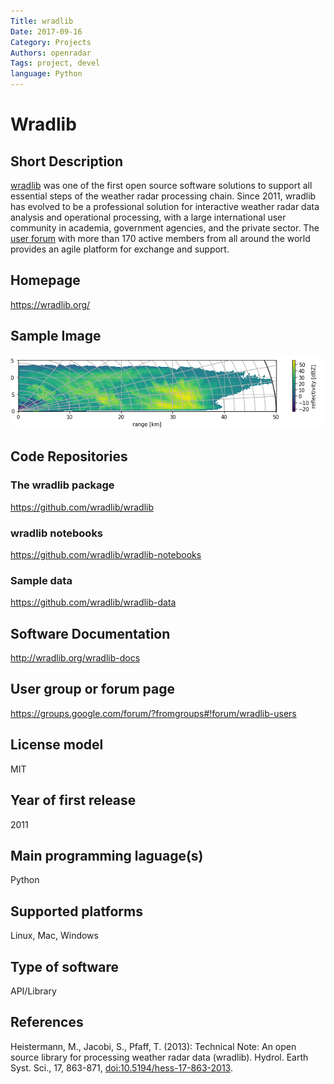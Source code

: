 ```yaml
---
Title: wradlib
Date: 2017-09-16
Category: Projects
Authors: openradar
Tags: project, devel
language: Python
---
```


# Wradlib

## Short Description

[wradlib](https://wradlib.org/) was one of the first open source software solutions to support all essential steps of the weather radar processing chain. Since 2011, wradlib has evolved to be a professional solution for interactive weather radar data analysis and operational processing, with a large international user community in academia, government agencies, and the private sector. The [user forum](https://groups.google.com/forum/?fromgroups#!forum/wradlib-users) with more than 170 active members from all around the world provides an agile platform for exchange and support.

## Homepage

<https://wradlib.org/>

## Sample Image

![wradlib sample image](../images/wradlib_sample.png)

## Code Repositories

### The wradlib package
<https://github.com/wradlib/wradlib>

### wradlib notebooks
<https://github.com/wradlib/wradlib-notebooks>

### Sample data
<https://github.com/wradlib/wradlib-data>

## Software Documentation

<http://wradlib.org/wradlib-docs>

## User group or forum page
<https://groups.google.com/forum/?fromgroups#!forum/wradlib-users>

## License model
MIT

## Year of first release
2011

## Main programming laguage(s)
Python

## Supported platforms
Linux, Mac, Windows

## Type of software
API/Library

## References
Heistermann, M., Jacobi, S., Pfaff, T. (2013): Technical Note: An open source library for processing weather radar data (wradlib). Hydrol. Earth Syst. Sci., 17, 863-871, [doi:10.5194/hess-17-863-2013](https://doi.org/10.5194/hess-17-863-2013).

